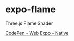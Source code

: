 # expo-flame
Three.js Flame Shader

<a href="https://codepen.io/EvanBacon/full/LzGpda/">CodePen - Web</a>
<a href="https://exp.host/@bacon/flame">Expo - Native</a>

